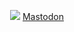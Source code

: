 <p align="center">
	<img src="https://user-images.githubusercontent.com/102394635/161991529-7f4045f5-f57c-4c4c-bcaf-0d261fcb9994.png">
	<a rel="me" href="https://hachyderm.io/@tylxr">Mastodon</a>
</p>

